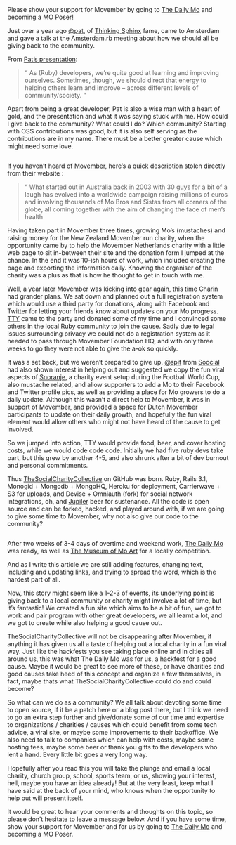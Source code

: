 <div class="notice">
Please show your support for Movember by going to <a href="http://thedailymo.com">The Daily Mo</a> and becoming a MO Poser!
</div>
<p>Just over a year ago <a href="http://twitter.com/pat" title="Pat Allan">@pat</a>, of <a href="http://freelancing-god.github.com/ts/en/">Thinking Sphinx</a> fame, came to Amsterdam and gave a talk at the Amsterdam.rb meeting about how we should all be giving back to the community.</p>
<p>From <a href="http://www.slideshare.net/freelancing_god/from-the-keyboard-to-the-community-rails-underground?from=ss_embed">Pat’s presentation</a>:</p>
<blockquote>
<p>“ As (Ruby) developers, we’re quite good at learning and improving ourselves. Sometimes, though, we should direct that energy to helping others learn and improve – across different levels of community/society. ”</p>
</blockquote>
<p>Apart from being a great developer, Pat is also a wise man with a heart of gold, and the presentation and what it was saying stuck with me. How could I give back to the community? What could I do? Which community? Starting with <span class="caps">OSS</span> contributions was good, but it is also self serving as the contributions are in my name. There must be a better greater cause which might need some love.</p>
<p><a href="http://movember.com"><img src="http://jeffkreeftmeijer.com/images/movember.jpg" alt=""></a></p>
<p>If you haven’t heard of <a href="http://movember.com">Movember</a>, here’s a quick description stolen directly from their website :</p>
<blockquote>
<p>“ What started out in Australia back in 2003 with 30 guys for a bit of a laugh has evolved into a worldwide campaign raising millions of euros and involving thousands of Mo Bros and Sistas from all corners of the globe, all coming together with the aim of changing the face of men’s health</p>
</blockquote>
<p>Having taken part in Movember three times, growing Mo’s (mustaches) and raising money for the New Zealand Movember run charity, when the opportunity came by to help the Movember Netherlands charity with a little web page to sit in-between their site and the donation form I jumped at the chance. In the end it was 10-ish hours of work, which included creating the page and exporting the information daily. Knowing the organiser of the charity was a plus as that is how he thought to get in touch with me.</p>
<p>Well, a year later Movember was kicking into gear again, this time Charin had grander plans. We sat down and planned out a full registration system which would use a third party for donations, along with Facebook and Twitter for letting your friends know about updates on your Mo progress. <a href="http://tty.nl"><span class="caps">TTY</span></a> came to the party and donated some of my time and I convinced some others in the local Ruby community to join the cause. Sadly due to legal issues surrounding privacy we could not do a registration system as it needed to pass through Movember Foundation HQ, and with only three weeks to go they were not able to give the a-ok so quickly.</p>
<p>It was a set back, but we weren’t prepared to give up. <a href="http://twitter.com/spif" title="Stefan Fountain">@spif</a> from <a href="http://soocial.com">Soocial</a> had also shown interest in helping out and suggested we copy the fun viral aspects of <a href="http://snoranje.nl/snorgeanten">Snoranje</a>, a charity event setup during the Football World Cup, also mustache related, and allow supporters to add a Mo to their Facebook and Twitter profile pics, as well as providing a place for Mo growers to do a daily update. Although this wasn’t a direct help to Movember, it was in support of Movember, and provided a space for Dutch Movember participants to update on their daily growth, and hopefully the fun viral element would allow others who might not have heard of the cause to get involved.</p>
<p>So we jumped into action, <span class="caps">TTY</span> would provide food, beer, and cover hosting costs, while we would code code code. Initially we had five ruby devs take part, but this grew by another 4-5, and also shrunk after a bit of dev burnout and personal commitments.</p>
<p>Thus <a href="http://github.com/TheSocialCharityCollective">TheSocialCharityCollective</a> on GitHub was born. Ruby, Rails 3.1, Monogid + Mongodb + MongoHQ, Heroku for deployment, Carrierwave + S3 for uploads, and Devise + Omniauth (fork) for social network integrations, oh, and <a href="http://jupiler.be">Jupiler</a> beer for sustenance. All the code is open source and can be forked, hacked, and played around with, if we are going to give some time to Movember, why not also give our code to the community?</p>
<p><a href="http://thedailymo.com"><img src="http://jeffkreeftmeijer.com/images/thedailymo.jpg" alt=""></a></p>
<p>After two weeks of 3-4 days of overtime and weekend work, <a href="http://www.thedailymo.com">The Daily Mo</a> was ready, as well as <a href="http://museumofmoart.com">The Museum of Mo Art</a> for a locally competition.</p>
<p>And as I write this article we are still adding features, changing text, including and updating links, and trying to spread the word, which is the hardest part of all.</p>
<p>Now, this story might seem like a 1-2-3 of events, its underlying point is giving back to a local community or charity might involve a lot of time, but it’s fantastic! We created a fun site which aims to be a bit of fun, we got to work and pair program with other great developers, we all learnt a lot, and we got to create while also helping a good cause out.</p>
<p>TheSocialCharityCollective will not be disappearing after Movember, if anything it has given us all a taste of helping out a local charity in a fun viral way. Just like the hackfests you see taking place online and in cities all around us, this was what The Daily Mo was for us, a hackfest for a good cause. Maybe it would be great to see more of these, or have charities and good causes take heed of this concept and organize a few themselves, in fact, maybe thats what TheSocialCharityCollective could do and could become?</p>
<p>So what can we do as a community? We all talk about devoting some time to open source, if it be a patch here or a blog post there, but I think we need to go an extra step further and give/donate some of our time and expertise to organizations / charities / causes which could benefit from some tech advice, a viral site, or maybe some improvements to their backoffice. We also need to talk to companies which can help with costs, maybe some hosting fees, maybe some beer or thank you gifts to the developers who lent a hand. Every little bit goes a very long way.</p>
<p>Hopefully after you read this you will take the plunge and email a local charity, church group, school, sports team, or us, showing your interest, hell, maybe you have an idea already! But at the very least, keep what I have said at the back of your mind, who knows when the opportunity to help out will present itself.</p>
<p>It would be great to hear your comments and thoughts on this topic, so please don’t hesitate to leave a message below. And if you have some time, show your support for Movember and for us by going to <a href="http://www.thedailymo.com">The Daily Mo</a> and becoming a MO Poser.</p>